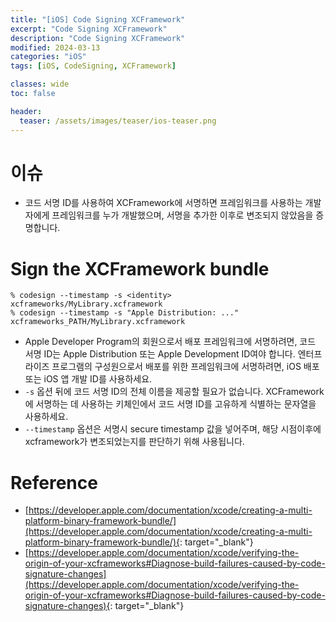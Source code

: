 ```yaml
---
title: "[iOS] Code Signing XCFramework"
excerpt: "Code Signing XCFramework"
description: "Code Signing XCFramework"
modified: 2024-03-13
categories: "iOS"
tags: [iOS, CodeSigning, XCFramework]

classes: wide
toc: false

header:
  teaser: /assets/images/teaser/ios-teaser.png
---
```


# 이슈
- 코드 서명 ID를 사용하여 XCFramework에 서명하면 프레임워크를 사용하는 개발자에게 프레임워크를 누가 개발했으며, 서명을 추가한 이후로 변조되지 않았음을 증명합니다.

# Sign the XCFramework bundle

```
% codesign --timestamp -s <identity> xcframeworks/MyLibrary.xcframework
% codesign --timestamp -s "Apple Distribution: ..." xcframeworks_PATH/MyLibrary.xcframework
```

- Apple Developer Program의 회원으로서 배포 프레임워크에 서명하려면, 코드 서명 ID는 Apple Distribution 또는 Apple Development ID여야 합니다. 엔터프라이즈 프로그램의 구성원으로서 배포를 위한 프레임워크에 서명하려면, iOS 배포 또는 iOS 앱 개발 ID를 사용하세요.
- `-s` 옵션 뒤에 코드 서명 ID의 전체 이름을 제공할 필요가 없습니다. XCFramework에 서명하는 데 사용하는 키체인에서 코드 서명 ID를 고유하게 식별하는 문자열을 사용하세요.
- `--timestamp` 옵션은 서명시 secure timestamp 값을 넣어주며, 해당 시점이후에 xcframework가 변조되었는지를 판단하기 위해 사용됩니다.

# Reference
- [https://developer.apple.com/documentation/xcode/creating-a-multi-platform-binary-framework-bundle/](https://developer.apple.com/documentation/xcode/creating-a-multi-platform-binary-framework-bundle/){: target="_blank"}
- [https://developer.apple.com/documentation/xcode/verifying-the-origin-of-your-xcframeworks#Diagnose-build-failures-caused-by-code-signature-changes](https://developer.apple.com/documentation/xcode/verifying-the-origin-of-your-xcframeworks#Diagnose-build-failures-caused-by-code-signature-changes){: target="_blank"}
